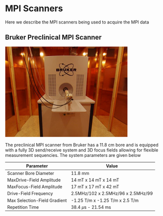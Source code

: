 # MPI Scanners

Here we describe the MPI scanners being used to acquire the MPI data

## Bruker Preclinical MPI Scanner

![Bruker Preclinical MPI Scanner](./assets/BrukerScanner.jpg)

The preclinical MPI scanner from Bruker has a 11.8 cm bore and is equipped
with a fully 3D send/receive system and 3D focus fields allowing for
flexible measurement sequencies. The system parameters are given below

| Parameter                     |     Value                           |
| ------------------------------| ------------------------------------|
| Scanner Bore Diameter         |   11.8 mm                           |
| MaxDrive-Field Amplitude      |   14 mT x 14 mT x 14 mT             |
| MaxFocus-Field Amplitude      |   17 mT x 17 mT x 42 mT             |
| Drive-Field Frequency         |   2.5MHz/102 x 2.5MHz/96 x 2.5MHz/99|
| Max Selection-Field Gradient  |   -1.25 T/m x -1.25 T/m x 2.5 T/m   |
| Repetition Time               |    38.4 $\mu$s - 21.54 ms           |


 
